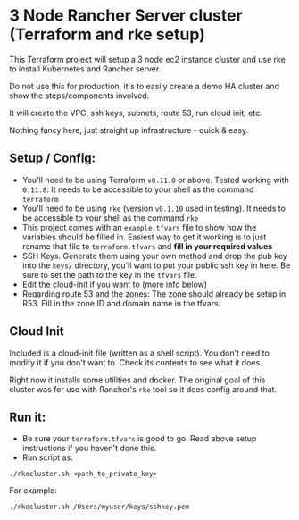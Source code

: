 # 3 Node Rancher Server cluster (Terraform and rke setup)

This Terraform project will setup a 3 node ec2 instance cluster and use rke to install Kubernetes and Rancher server. 

Do not use this for production, it's to easily create a demo HA cluster and show the steps/components involved. 

It will create the VPC, ssh keys, subnets, route 53, run cloud init, etc.

Nothing fancy here, just straight up infrastructure - quick & easy. 


## Setup / Config:
* You'll need to be using Terraform `v0.11.8` or above. Tested working with `0.11.8`. It needs to be accessible to your shell as the command `terraform`
* You'll need to be using `rke` (version `v0.1.10` used in testing). It needs to be accessible to your shell as the command `rke`
* This project comes with an `example.tfvars` file to show how the variables should be filled in. Easiest way to get it working is to just rename that file to `terraform.tfvars` and **fill in your required values**
* SSH Keys. Generate them using your own method and drop the pub key into the `keys/` directory, you'll want to put your public ssh key in here. Be sure to set the path to the key in the `tfvars` file. 
* Edit the cloud-init if you want to (more info below)
* Regarding route 53 and the zones: The zone should already be setup in R53. Fill in the zone ID and domain name in the tfvars. 


## Cloud Init
Included is a cloud-init file (written as a shell script). You don't need to modify it if you don't want to. Check its contents to see what it does. 

Right now it installs some utilities and docker. The original goal of this cluster was for use with Rancher's `rke` tool so it does config around that.

## Run it:
* Be sure your `terraform.tfvars` is good to go. Read above setup instructions if you haven't done this. 
* Run script as:
```
./rkecluster.sh <path_to_private_key>
```
For example:
```
./rkecluster.sh /Users/myuser/keys/sshkey.pem
```
